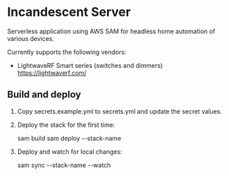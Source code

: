 # Incandescent Server

Serverless application using AWS SAM for headless home automation of various devices.

Currently supports the following vendors:

- LightwaveRF Smart series (switches and dimmers) https://lightwaverf.com/


## Build and deploy

1. Copy secrets.example.yml to secrets.yml and update the secret values.

2. Deploy the stack for the first time:

    sam build
    sam deploy --stack-name <name for the stack>

3. Deploy and watch for local changes:

    sam sync --stack-name <name for the stack> --watch
